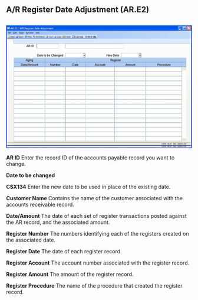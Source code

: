 ##  A/R Register Date Adjustment (AR.E2)

<PageHeader />

##

![](./AR-E2-1.jpg)

**AR ID** Enter the record ID of the accounts payable record you want to
change.  
  
**Date to be changed**  
  
**C$X134** Enter the new date to be used in place of the existing date.  
  
**Customer Name** Contains the name of the customer associated with the
accounts receivable record.  
  
**Date/Amount** The date of each set of register transactions posted against
the AR record, and the associated amount.  
  
**Register Number** The numbers identifying each of the registers created on
the associated date.  
  
**Register Date** The date of each register record.  
  
**Register Account** The account number associated with the register record.  
  
**Register Amount** The amount of the register record.  
  
**Register Procedure** The name of the procedure that created the register
record.  
  
  
<badge text= "Version 8.10.57" vertical="middle" />

<PageFooter />